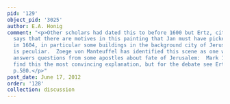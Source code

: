 ```yaml
---
pid: '129'
object_pid: '3025'
author: E.A. Honig
comment: "<p>Other scholars had dated this to before 1600 but Ertz, citing Winner,
  says that there are motives in this painting that Jan must have picked up in Prague
  in 1604, in particular some buildings in the background city of Jerusalem. The subject
  is peculiar.  Zoege von Manteuffel has identified this scene as one when Christ
  answers questions from some apostles about fate of Jerusalem:  Mark 13:3 ff.  I
  find this the most convincing explanation, but for the debate see Ertz 2008-10,
  p.580.</p>"
post_date: June 17, 2012
order: '128'
collection: discussion
---
```

